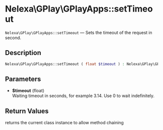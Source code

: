 # Nelexa\GPlay\GPlayApps::setTimeout
`Nelexa\GPlay\GPlayApps::setTimeout` — Sets the timeout of the request in second.

## Description
```php
Nelexa\GPlay\GPlayApps::setTimeout ( float $timeout ) : Nelexa\GPlay\GPlayApps
```

## Parameters
* **$timeout** (float)  
Waiting timeout in seconds, for example 3.14. Use 0 to wait indefinitely.

## Return Values
returns the current class instance to allow method chaining

